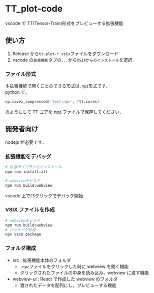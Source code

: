 # TT_plot-code

vscode で TT(Tensor-Train)形式をプレビューする拡張機能

## 使い方

1. Release から`tt-plot-*.vsix`ファイルをダウンロード
2. vscode の`拡張機能`タブの`...`から`VSIXからのインストール`を選択

### ファイル形式

本拡張機能で開くことのできる形式は`.npz`形式です．\
python で，

```python
np.savez_compressed('test.npz', *tt.cores)
```

のようにして TT コアを npz ファイルで保存してください．

## 開発者向け

nodejs が必要です．

### 拡張機能をデバッグ

```bash
# 依存ライブラリをインストール
npm run install:all

# webviewをビルド
npm run build:webview
```

vscode 上で`F5`クリックでデバッグ開始

### VSIX ファイルを作成

```bash
# webviewをビルド
npm run build:webview
# パッケージ作成
npx vsce package
```

### フォルダ構成

-   src : 拡張機能本体のフォルダ
    -   `.npz`ファイルをクリックした時に webview を開く機能
    -   クリックされたファイルの中身を読み込み，webview に渡す機能
-   webview-ui : React で作成した webview のフォルダ
    -   渡されたデータを配列にし，プレビューする機能
